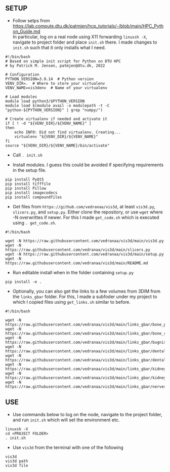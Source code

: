 ## SETUP

- Follow setps from 
https://lab.compute.dtu.dk/patmjen/hcp_tutorials/-/blob/main/HPC_Python_Guide.md  
In particular, log on a real node using X11 forwarding `linuxsh -X`, navigate to project folder and place `init.sh` there. I made changes to `init.sh` such that it only installs what I need. 

```
#!/bin/bash
# Based on simple init script for Python on DTU HPC
# by Patrick M. Jensen, patmjen@dtu.dk, 2022

# Configuration
PYTHON_VERSION=3.9.14  # Python version
VENV_DIR=.  # Where to store your virtualenv
VENV_NAME=vis3denv  # Name of your virtualenv

# Load modules
module load python3/$PYTHON_VERSION
module load $(module avail -o modulepath -t -C "python-${PYTHON_VERSION}" | grep "numpy/")

# Create virtualenv if needed and activate it
if [ ! -d "${VENV_DIR}/${VENV_NAME}" ]
then
    echo INFO: Did not find virtualenv. Creating...
    virtualenv "${VENV_DIR}/${VENV_NAME}"
fi
source "${VENV_DIR}/${VENV_NAME}/bin/activate"
```

- Call `. init.sh`

- Install modules. I guess this could be avoided if specifying requirements in the setup file.
```
pip install PyQt5
pip install tifffile
pip install Pillow
pip install imagecodecs
pip install compoundfiles
```
- Get files from `https://github.com/vedranaa/vis3d`, at least `vis3d.py`, `slicers.py`, and `setup.py`. Either clone the repository, or use  `wget` where -N overwrittes if newer. For this I made  `get_code.sh` which is executed using `. get_code.sh`.
```
#!/bin/bash

wget -N https://raw.githubusercontent.com/vedranaa/vis3d/main/vis3d.py 
wget -N https://raw.githubusercontent.com/vedranaa/vis3d/main/slicers.py 
wget -N https://raw.githubusercontent.com/vedranaa/vis3d/main/setup.py
wget -N https://raw.githubusercontent.com/vedranaa/vis3d/main/README.md
````

- Run editable install when in the folder containing `setup.py`
```
pip install -e .
```

- Optionally, you can also get the links to a few volumes from 3DIM from the `links_gbar` folder. For this, I made a subfoder under my project to which I copied files using `get_links.sh` similar to before. 

```
#!/bin/bash

wget -N https://raw.githubusercontent.com/vedranaa/vis3d/main/links_gbar/bone_projections.txt 
wget -N https://raw.githubusercontent.com/vedranaa/vis3d/main/links_gbar/bone_reconstruction.txt 
wget -N https://raw.githubusercontent.com/vedranaa/vis3d/main/links_gbar/bugnist.txt 
wget -N https://raw.githubusercontent.com/vedranaa/vis3d/main/links_gbar/dental_implant_silk.txt 
wget -N https://raw.githubusercontent.com/vedranaa/vis3d/main/links_gbar/dental_implant_stitched.txt 
wget -N https://raw.githubusercontent.com/vedranaa/vis3d/main/links_gbar/kidney_elettra.txt 
wget -N https://raw.githubusercontent.com/vedranaa/vis3d/main/links_gbar/kidney_rat3.txt 
wget -N https://raw.githubusercontent.com/vedranaa/vis3d/main/links_gbar/nerves_part_url.txt 
````


## USE
- Use commands below to log on the node, navigate to the project folder, and run `init.sh` which will set the environment etc.

```
linuxsh -X
cd <PROJECT FOLDER>
. init.sh
```

- Use `vis3d` from the terminal with one of the following
```
vis3d
vis3d path
vis3d file 
```

